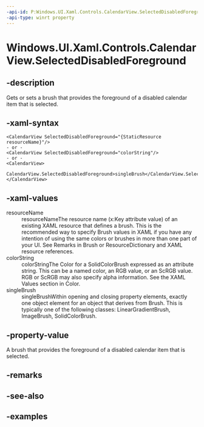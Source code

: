 ```yaml
---
-api-id: P:Windows.UI.Xaml.Controls.CalendarView.SelectedDisabledForeground
-api-type: winrt property
---
```


# Windows.UI.Xaml.Controls.CalendarView.SelectedDisabledForeground

<!--
public Windows.UI.Xaml.Media.Brush SelectedDisabledForeground { get; set; }
-->


## -description

Gets or sets a brush that provides the foreground of a disabled calendar item that is selected.

## -xaml-syntax

```xaml
<CalendarView SelectedDisabledForeground="{StaticResource resourceName}"/>
- or -
<CalendarView SelectedDisabledForeground="colorString"/>
- or -
<CalendarView>
  CalendarView.SelectedDisabledForeground>singleBrush</CalendarView.SelectedDisabledForeground>
</CalendarView>

```

## -xaml-values

<dl><dt>resourceName</dt><dd>resourceNameThe resource name (x:Key attribute value) of an existing XAML resource that defines a brush. This is the recommended way to specify Brush values in XAML if you have any intention of using the same colors or brushes in more than one part of your UI. See Remarks in Brush or ResourceDictionary and XAML resource references.</dd>
<dt>colorString</dt><dd>colorStringThe Color for a SolidColorBrush expressed as an attribute string. This can be a named color, an RGB value, or an ScRGB value. RGB or ScRGB may also specify alpha information. See the XAML Values section in Color.</dd>
<dt>singleBrush</dt><dd>singleBrushWithin opening and closing property elements, exactly one object element for an object that derives from Brush. This is typically one of the following classes: LinearGradientBrush, ImageBrush, SolidColorBrush.</dd>
</dl>

## -property-value

A brush that provides the foreground of a disabled calendar item that is selected.

## -remarks

## -see-also

## -examples



